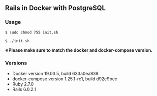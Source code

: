 ## Rails in Docker with PostgreSQL

### Usage

```
$ sudo chmod 755 init.sh

$ ./init.sh
```

**※Please make sure to match the docker and docker-compose version.**

### Versions

* Docker version 19.03.5, build 633a0ea838
* docker-compose version 1.25.1-rc1, build d92e9bee
* Ruby 2.7.0
* Rails 6.0.2.1
